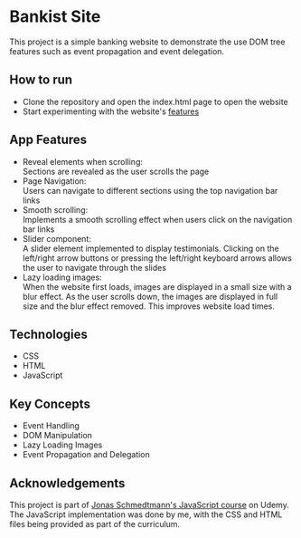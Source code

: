 # Bankist Site
This project is a simple banking website to demonstrate the use
DOM tree features such as event propagation and event delegation.

## How to run
- Clone the repository and open the index.html page to open the website
- Start experimenting with the website's [features](#app-features) 

## App Features
- Reveal elements when scrolling:<br>
Sections are revealed as the user scrolls the page
- Page Navigation: <br>
Users can navigate to different sections using the top navigation bar links
- Smooth scrolling:<br>
Implements a smooth scrolling effect when users click on the navigation bar links
- Slider component: <br>
A slider element implemented to display testimonials. Clicking on the left/right
arrow buttons or pressing the left/right keyboard arrows allows the user to navigate
through the slides
- Lazy loading images: <br>
When the website first loads, images are displayed in a small size with a blur effect.
As the user scrolls down, the images are displayed in full size and the blur effect removed. This improves website load times.


## Technologies
-  CSS
-  HTML
-  JavaScript

## Key Concepts
-  Event Handling
-  DOM Manipulation
-  Lazy Loading Images
-  Event Propagation and Delegation


## Acknowledgements
This project is part of [Jonas Schmedtmann's JavaScript course](https://www.udemy.com/course/the-complete-javascript-course/) on Udemy.<br>
The JavaScript implementation was done by me, with the CSS and HTML files being provided as part of the curriculum.
